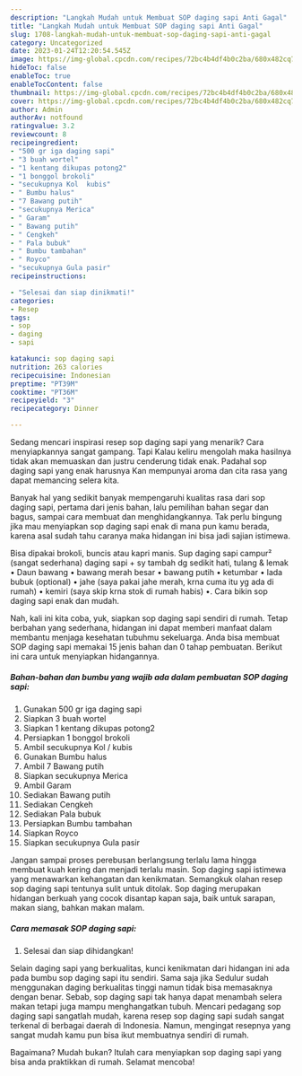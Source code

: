 ```yaml
---
description: "Langkah Mudah untuk Membuat SOP daging sapi Anti Gagal"
title: "Langkah Mudah untuk Membuat SOP daging sapi Anti Gagal"
slug: 1708-langkah-mudah-untuk-membuat-sop-daging-sapi-anti-gagal
category: Uncategorized
date: 2023-01-24T12:20:54.545Z
image: https://img-global.cpcdn.com/recipes/72bc4b4df4b0c2ba/680x482cq70/sop-daging-sapi-foto-resep-utama.jpg
hideToc: false
enableToc: true
enableTocContent: false
thumbnail: https://img-global.cpcdn.com/recipes/72bc4b4df4b0c2ba/680x482cq70/sop-daging-sapi-foto-resep-utama.jpg
cover: https://img-global.cpcdn.com/recipes/72bc4b4df4b0c2ba/680x482cq70/sop-daging-sapi-foto-resep-utama.jpg
author: Admin
authorAv: notfound
ratingvalue: 3.2
reviewcount: 8
recipeingredient:
- "500 gr iga daging sapi"
- "3 buah wortel"
- "1 kentang dikupas potong2"
- "1 bonggol brokoli"
- "secukupnya Kol  kubis"
- " Bumbu halus"
- "7 Bawang putih"
- "secukupnya Merica"
- " Garam"
- " Bawang putih"
- " Cengkeh"
- " Pala bubuk"
- " Bumbu tambahan"
- " Royco"
- "secukupnya Gula pasir"
recipeinstructions:

- "Selesai dan siap dinikmati!"
categories:
- Resep
tags:
- sop
- daging
- sapi

katakunci: sop daging sapi 
nutrition: 263 calories
recipecuisine: Indonesian
preptime: "PT39M"
cooktime: "PT36M"
recipeyield: "3"
recipecategory: Dinner

---
```



Sedang mencari inspirasi resep sop daging sapi yang menarik? Cara menyiapkannya sangat gampang. Tapi Kalau keliru mengolah maka hasilnya tidak akan memuaskan dan justru cenderung tidak enak. Padahal sop daging sapi yang enak harusnya Kan mempunyai aroma dan cita rasa yang dapat memancing selera kita.


Banyak hal yang sedikit banyak mempengaruhi kualitas rasa dari sop daging sapi, pertama dari jenis bahan, lalu pemilihan bahan segar dan bagus, sampai cara membuat dan menghidangkannya. Tak perlu bingung jika mau menyiapkan sop daging sapi enak di mana pun kamu berada, karena asal sudah tahu caranya maka hidangan ini bisa jadi sajian istimewa.

Bisa dipakai brokoli, buncis atau kapri manis. Sup daging sapi campur² (sangat sederhana) daging sapi + sy tambah dg sedikit hati, tulang &amp; lemak • Daun bawang • bawang merah besar • bawang putih • ketumbar • lada bubuk (optional) • jahe (saya pakai jahe merah, krna cuma itu yg ada di rumah) • kemiri (saya skip krna stok di rumah habis) •. Cara bikin sop daging sapi enak dan mudah.


Nah, kali ini kita coba, yuk, siapkan sop daging sapi sendiri di rumah. Tetap berbahan yang sederhana, hidangan ini dapat memberi manfaat dalam membantu menjaga kesehatan tubuhmu sekeluarga. Anda bisa membuat SOP daging sapi memakai 15 jenis bahan dan 0 tahap pembuatan. Berikut ini cara untuk menyiapkan hidangannya.

<!--inarticleads1-->

##### Bahan-bahan dan bumbu yang wajib ada dalam pembuatan SOP daging sapi:

1. Gunakan 500 gr iga daging sapi
1. Siapkan 3 buah wortel
1. Siapkan 1 kentang dikupas potong2
1. Persiapkan 1 bonggol brokoli
1. Ambil secukupnya Kol / kubis
1. Gunakan  Bumbu halus
1. Ambil 7 Bawang putih
1. Siapkan secukupnya Merica
1. Ambil  Garam
1. Sediakan  Bawang putih
1. Sediakan  Cengkeh
1. Sediakan  Pala bubuk
1. Persiapkan  Bumbu tambahan
1. Siapkan  Royco
1. Siapkan secukupnya Gula pasir


Jangan sampai proses perebusan berlangsung terlalu lama hingga membuat kuah kering dan menjadi terlalu masin. Sop daging sapi istimewa yang menawarkan kehangatan dan kenikmatan. Semangkuk olahan resep sop daging sapi tentunya sulit untuk ditolak. Sop daging merupakan hidangan berkuah yang cocok disantap kapan saja, baik untuk sarapan, makan siang, bahkan makan malam. 

<!--inarticleads2-->

##### Cara memasak SOP daging sapi:


1. Selesai dan siap dihidangkan!

Selain daging sapi yang berkualitas, kunci kenikmatan dari hidangan ini ada pada bumbu sop daging sapi itu sendiri. Sama saja jika Sedulur sudah menggunakan daging berkualitas tinggi namun tidak bisa memasaknya dengan benar. Sebab, sop daging sapi tak hanya dapat menambah selera makan tetapi juga mampu menghangatkan tubuh. Mencari pedagang sop daging sapi sangatlah mudah, karena resep sop daging sapi sudah sangat terkenal di berbagai daerah di Indonesia. Namun, mengingat resepnya yang sangat mudah kamu pun bisa ikut membuatnya sendiri di rumah. 

Bagaimana? Mudah bukan? Itulah cara menyiapkan sop daging sapi yang bisa anda praktikkan di rumah. Selamat mencoba!
